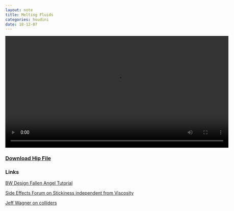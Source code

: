 ```yaml
---
layout: note
title: Melting Fluids
categories: houdini
date: 18-12-07
---
```


<video width="700" controls>
  <source src="/assets/images/18-12-13-melting.mp4" type="video/mp4">
Your browser does not support the video tag.
</video>

### [Download Hip File](/assets/projects/18-12-13-melting.hip)

### Links
[BW Design Fallen Angel Tutorial](https://vimeo.com/122217238)

[Side Effects Forum on Stickiness independent from Viscosity](https://www.sidefx.com/forum/topic/31205/)

[Jeff Wagner on colliders](https://vimeo.com/254343083)